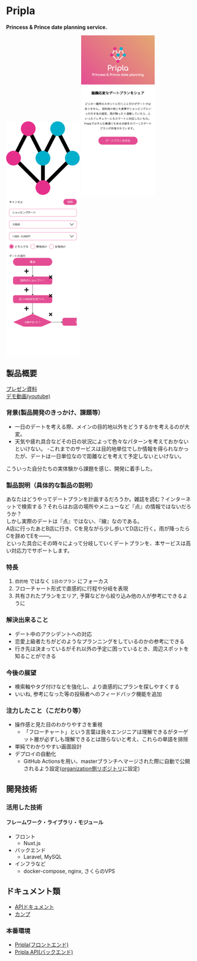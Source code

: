 # Pripla
**Princess & Prince date planning service.**

<img src="./front/assets/images/logo/logo_black.png" width="200px">

<img src="./documents/top_image.png" width="200px">
<img src="./documents/post.png" width="200px">

## 製品概要

[プレゼン資料](./documents/presentation.pdf)  
[デモ動画(youtube)](https://www.youtube.com/watch?v=UvOajAmvPSw)

### 背景(製品開発のきっかけ、課題等）

- 一日のデートを考える際、メインの目的地以外をどうするかを考えるのが大変。
- 天気や疲れ具合などその日の状況によって色々なパターンを考えておかないといけない。
-これまでのサービスは目的地単位でしか情報を得られなかったが、デートは一日単位なので距離などを考えて予定しないといけない。

こういった自分たちの実体験から課題を感じ、開発に着手した。

### 製品説明（具体的な製品の説明）

あなたはどうやってデートプランを計画するだろうか。雑誌を読む？インターネットで検索する？それらはお店の場所やメニューなど『点』の情報ではないだろうか？  
しかし実際のデートは『点』ではない、『線』なのである。  
A店に行ったあとB店に行き、Cを見ながら少し歩いてD店に行く。雨が降ったらCを辞めてEを――。  
といった具合にその時々によって分岐していくデートプランを、本サービスは高い対応力でサポートします。

### 特長
1. `目的地` ではなく `1日のプラン` にフォーカス
2. フローチャート形式で直感的に行程や分岐を表現
3.  共有されたプランをエリア, 予算などから絞り込み他の人が参考にできるように

### 解決出来ること

- デート中のアクシデントへの対応
- 恋愛上級者たちがどのようなプランニングをしているのかの参考にできる
- 行き先は決まっているがそれ以外の予定に困っているとき、周辺スポットを知ることができる

### 今後の展望

- 検索軸やタグ付けなどを強化し、より直感的にプランを探しやすくする
- いいね, 参考になった等の投稿者へのフィードバック機能を追加

### 注力したこと（こだわり等）
- 操作感と見た目のわかりやすさを重視
  - 「フローチャート」という言葉は我々エンジニアは理解できるがターゲット層が必ずしも理解できるとは限らないと考え、これらの単語を排除
- 単純でわかりやすい画面設計
- デプロイの自動化
  - GitHub Actionsを用い、masterブランチへマージされた際に自動で公開されるよう設定([organization側リポジトリ](https://github.com/uyupun/pripla)に設定)

## 開発技術
### 活用した技術
#### フレームワーク・ライブラリ・モジュール
* フロント
  * Nuxt.js
* バックエンド
  * Laravel, MySQL
* インフラなど
  * docker-compose, nginx, さくらのVPS

## ドキュメント類

- [APIドキュメント](./documents/api_document.md)
- [カンプ](https://www.figma.com/file/4yro9aYdo3e74E17vFvDOI/Pripla?node-id=0%3A1)


### 本番環境

- [Pripla(フロントエンド)](https://pripla.uyupun.tech/)
- [Pripla API(バックエンド)](https://api.pripla.uyupun.tech/)
